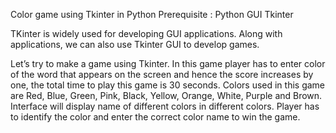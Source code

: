 Color game using Tkinter in Python
Prerequisite : Python GUI Tkinter

TKinter is widely used for developing GUI applications. Along with applications, we can also use Tkinter GUI to develop games.

Let’s try to make a game using Tkinter. In this game player has to enter color of the word that appears on the screen and hence the score increases by one, the total time to play this game is 30 seconds. Colors used in this game are Red, Blue, Green, Pink, Black, Yellow, Orange, White, Purple and Brown. Interface will display name of different colors in different colors. Player has to identify the color and enter the correct color name to win the game.


